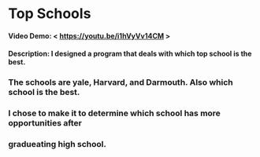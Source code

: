 # Top Schools
#### Video Demo:  < https://youtu.be/i1hVyVv14CM >
#### Description: I designed a program that deals with which top school is the best.
### The schools are yale, Harvard, and Darmouth. Also which school is the best.
### I chose to make it to determine which school has more opportunities after
### gradueating high school.
